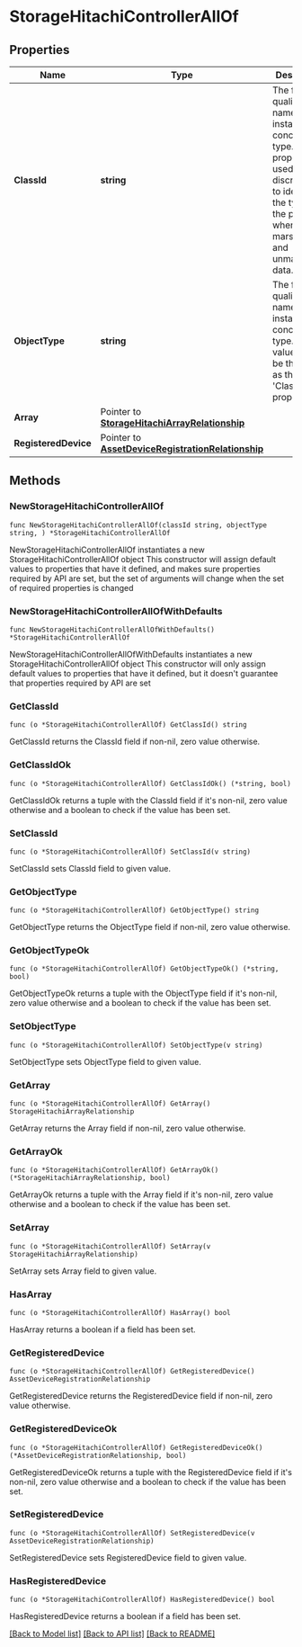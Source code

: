 # StorageHitachiControllerAllOf

## Properties

Name | Type | Description | Notes
------------ | ------------- | ------------- | -------------
**ClassId** | **string** | The fully-qualified name of the instantiated, concrete type. This property is used as a discriminator to identify the type of the payload when marshaling and unmarshaling data. | [default to "storage.HitachiController"]
**ObjectType** | **string** | The fully-qualified name of the instantiated, concrete type. The value should be the same as the &#39;ClassId&#39; property. | [default to "storage.HitachiController"]
**Array** | Pointer to [**StorageHitachiArrayRelationship**](StorageHitachiArrayRelationship.md) |  | [optional] 
**RegisteredDevice** | Pointer to [**AssetDeviceRegistrationRelationship**](AssetDeviceRegistrationRelationship.md) |  | [optional] 

## Methods

### NewStorageHitachiControllerAllOf

`func NewStorageHitachiControllerAllOf(classId string, objectType string, ) *StorageHitachiControllerAllOf`

NewStorageHitachiControllerAllOf instantiates a new StorageHitachiControllerAllOf object
This constructor will assign default values to properties that have it defined,
and makes sure properties required by API are set, but the set of arguments
will change when the set of required properties is changed

### NewStorageHitachiControllerAllOfWithDefaults

`func NewStorageHitachiControllerAllOfWithDefaults() *StorageHitachiControllerAllOf`

NewStorageHitachiControllerAllOfWithDefaults instantiates a new StorageHitachiControllerAllOf object
This constructor will only assign default values to properties that have it defined,
but it doesn't guarantee that properties required by API are set

### GetClassId

`func (o *StorageHitachiControllerAllOf) GetClassId() string`

GetClassId returns the ClassId field if non-nil, zero value otherwise.

### GetClassIdOk

`func (o *StorageHitachiControllerAllOf) GetClassIdOk() (*string, bool)`

GetClassIdOk returns a tuple with the ClassId field if it's non-nil, zero value otherwise
and a boolean to check if the value has been set.

### SetClassId

`func (o *StorageHitachiControllerAllOf) SetClassId(v string)`

SetClassId sets ClassId field to given value.


### GetObjectType

`func (o *StorageHitachiControllerAllOf) GetObjectType() string`

GetObjectType returns the ObjectType field if non-nil, zero value otherwise.

### GetObjectTypeOk

`func (o *StorageHitachiControllerAllOf) GetObjectTypeOk() (*string, bool)`

GetObjectTypeOk returns a tuple with the ObjectType field if it's non-nil, zero value otherwise
and a boolean to check if the value has been set.

### SetObjectType

`func (o *StorageHitachiControllerAllOf) SetObjectType(v string)`

SetObjectType sets ObjectType field to given value.


### GetArray

`func (o *StorageHitachiControllerAllOf) GetArray() StorageHitachiArrayRelationship`

GetArray returns the Array field if non-nil, zero value otherwise.

### GetArrayOk

`func (o *StorageHitachiControllerAllOf) GetArrayOk() (*StorageHitachiArrayRelationship, bool)`

GetArrayOk returns a tuple with the Array field if it's non-nil, zero value otherwise
and a boolean to check if the value has been set.

### SetArray

`func (o *StorageHitachiControllerAllOf) SetArray(v StorageHitachiArrayRelationship)`

SetArray sets Array field to given value.

### HasArray

`func (o *StorageHitachiControllerAllOf) HasArray() bool`

HasArray returns a boolean if a field has been set.

### GetRegisteredDevice

`func (o *StorageHitachiControllerAllOf) GetRegisteredDevice() AssetDeviceRegistrationRelationship`

GetRegisteredDevice returns the RegisteredDevice field if non-nil, zero value otherwise.

### GetRegisteredDeviceOk

`func (o *StorageHitachiControllerAllOf) GetRegisteredDeviceOk() (*AssetDeviceRegistrationRelationship, bool)`

GetRegisteredDeviceOk returns a tuple with the RegisteredDevice field if it's non-nil, zero value otherwise
and a boolean to check if the value has been set.

### SetRegisteredDevice

`func (o *StorageHitachiControllerAllOf) SetRegisteredDevice(v AssetDeviceRegistrationRelationship)`

SetRegisteredDevice sets RegisteredDevice field to given value.

### HasRegisteredDevice

`func (o *StorageHitachiControllerAllOf) HasRegisteredDevice() bool`

HasRegisteredDevice returns a boolean if a field has been set.


[[Back to Model list]](../README.md#documentation-for-models) [[Back to API list]](../README.md#documentation-for-api-endpoints) [[Back to README]](../README.md)


